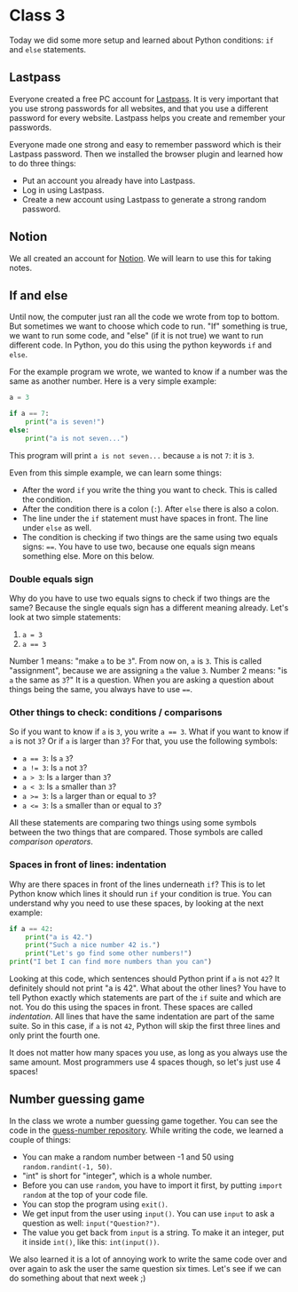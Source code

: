 # Class 3

Today we did some more setup and learned about Python conditions: `if` and `else` statements.

## Lastpass

Everyone created a free PC account for [Lastpass](https://www.lastpass.com). It is very important that you use strong passwords for all websites, and that you use a different password for every website. Lastpass helps you create and remember your passwords.

Everyone made one strong and easy to remember password which is their Lastpass password. Then we installed the browser plugin and learned how to do three things:
- Put an account you already have into Lastpass.
- Log in using Lastpass.
- Create a new account using Lastpass to generate a strong random password.

## Notion

We all created an account for [Notion](https://www.notion.so). We will learn to use this for taking notes.

## If and else

Until now, the computer just ran all the code we wrote from top to bottom. But sometimes we want to choose which code to run. "If" something is true, we want to run some code, and "else" (if it is not true) we want to run different code. In Python, you do this using the python keywords `if` and `else`.

For the example program we wrote, we wanted to know if a number was the same as another number. Here is a very simple example:

```python
a = 3

if a == 7:
    print("a is seven!")
else:
    print("a is not seven...")
```

This program will print `a is not seven...` because `a` is not `7`: it is `3`.

Even from this simple example, we can learn some things:

- After the word `if` you write the thing you want to check. This is called the condition.
- After the condition there is a colon (`:`). After `else` there is also a colon.
- The line under the `if` statement must have spaces in front. The line under `else` as well.
- The condition is checking if two things are the same using two equals signs: `==`. You have to use two, because one equals sign means something else. More on this below.

### Double equals sign

Why do you have to use two equals signs to check if two things are the same? Because the single equals sign has a different meaning already. Let's look at two simple statements:

1. `a = 3`
2. `a == 3`

Number 1 means: "make `a` to be `3`". From now on, `a` is `3`. This is called "assignment", because we are assigning `a` the value `3`.
Number 2 means: "is `a` the same as `3`?" It is a question. When you are asking a question about things being the same, you always have to use `==`.

### Other things to check: conditions / comparisons

So if you want to know if `a` is `3`, you write `a == 3`. What if you want to know if `a` is not `3`? Or if `a` is larger than `3`? For that, you use the following symbols:

- `a == 3`: Is `a` `3`?
- `a != 3`: Is `a` not `3`?
- `a > 3`: Is `a` larger than `3`?
- `a < 3`: Is `a` smaller than `3`?
- `a >= 3`: Is `a` larger than or equal to `3`?
- `a <= 3`: Is `a` smaller than or equal to `3`?

All these statements are comparing two things using some symbols between the two things that are compared. Those symbols are called _comparison operators_.

### Spaces in front of lines: indentation

Why are there spaces in front of the lines underneath `if`? This is to let Python know which lines it should run `if` your condition is true. You can understand why you need to use these spaces, by looking at the next example:

```python
if a == 42:
    print("a is 42.")
    print("Such a nice number 42 is.")
    print("Let's go find some other numbers!")
print("I bet I can find more numbers than you can")
```

Looking at this code, which sentences should Python print if `a` is not `42`? It definitely should not print "a is 42". What about the other lines? You have to tell Python exactly which statements are part of the `if` suite and which are not. You do this using the spaces in front. These spaces are called _indentation_. All lines that have the same indentation are part of the same suite. So in this case, if `a` is not `42`, Python will skip the first three lines and only print the fourth one.

It does not matter how many spaces you use, as long as you always use the same amount. Most programmers use 4 spaces though, so let's just use 4 spaces!

## Number guessing game

In the class we wrote a number guessing game together. You can see the code in the [guess-number repository](https://github.com/positive-rate/guess-number/blob/master/main.py). While writing the code, we learned a couple of things:

- You can make a random number between -1 and 50 using `random.randint(-1, 50)`.
- "int" is short for "integer", which is a whole number.
- Before you can use `random`, you have to import it first, by putting `import random` at the top of your code file.
- You can stop the program using `exit()`.
- We get input from the user using `input()`. You can use `input` to ask a question as well: `input("Question?")`.
- The value you get back from `input` is a string. To make it an integer, put it inside `int()`, like this: `int(input())`.

We also learned it is a lot of annoying work to write the same code over and over again to ask the user the same question six times. Let's see if we can do something about that next week ;)